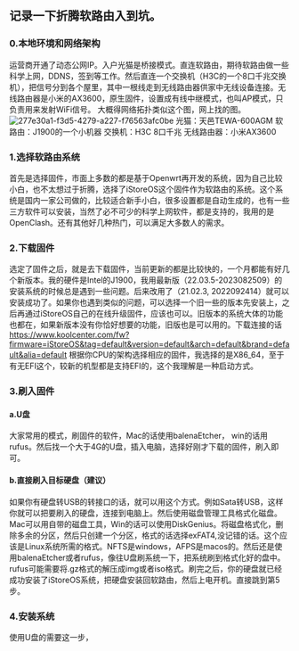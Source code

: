 ## 记录一下折腾软路由入到坑。

### 0.本地环境和网络架构
运营商开通了动态公网IP。入户光猫是桥接模式。直连软路由，期待软路由做一些科学上网，DDNS，签到等工作。然后直连一个交换机（H3C的一个8口千兆交换机），把信号分到各个屋里，其中一根线走到无线路由器供家中无线设备连接。无线路由器是小米的AX3600，原生固件，设置成有线中继模式，也叫AP模式，只负责用来发射WiFi信号。
大概得网络拓扑类似这个图，网上找的图。
![277e30a1-f3d5-4279-a227-f76563afc0be](https://github.com/codechenz/Openwrt/assets/15170922/dcc106e2-daa1-4bac-9bb2-5d088883c57b)
光猫：天邑TEWA-600AGM
软路由：J1900的一个小机器
交换机：H3C 8口千兆
无线路由器：小米AX3600

### 1.选择软路由系统

首先是选择固件，市面上多数的都是基于Openwrt再开发的系统，因为自己比较小白，也不太想过于折腾，选择了iStoreOS这个固件作为软路由的系统。这个系统是国内一家公司做的，比较适合新手小白，很多设置都是自动生成的，也有一些三方软件可以安装，当然了必不可少的科学上网软件，都是支持的，我用的是OpenClash。还有其他好几种热门，可以满足大多数人的需求。

### 2.下载固件
选定了固件之后，就是去下载固件，当前更新的都是比较快的，一个月都能有好几个新版本。我的硬件是Intel的J1900，我用最新版（22.03.5-2023082509）的安装系统的时候总是遇到一些问题。后来改用了（21.02.3, 2022092414）就可以安装成功了。如果你也遇到类似的问题，可以选择一个旧一些的版本先安装上，之后再通过iStoreOS自己的在线升级固件，应该也可以。旧版本的系统大体的功能也都在，如果新版本没有你恰好想要的功能，旧版也是可以用的。下载连接的话 https://www.koolcenter.com/fw?firmware=iStoreOS&tag=default&version=default&arch=default&brand=default&alia=default 根据你CPU的架构选择相应的固件，我选择的是X86_64，至于有无EFI这个，较新的机型都是支持EFI的，这个我理解是一种启动方式。

### 3.刷入固件
#### a.U盘
大家常用的模式，刷固件的软件，Mac的话使用balenaEtcher， win的话用rufus。然后找一个大于4G的U盘，插入电脑，选择好刚才下载的固件，刷入即可。

#### b.直接刷入目标硬盘（建议）
如果你有硬盘转USB的转接口的话，就可以用这个方式。例如Sata转USB，这样你就可以把要刷入的硬盘，连接到电脑上。然后使用磁盘管理工具格式化磁盘。Mac可以用自带的磁盘工具，Win的话可以使用DiskGenius。将磁盘格式化，删除多余的分区，然后只创建一个分区，格式的话选择exFAT4,没记错的话。这个应该是Linux系统所需的格式。NFTS是windows，AFPS是macos的。然后还是使用balenaEtcher或者rufus，像往U盘刷系统一下，把系统刷到格式化好的盘中。rufus可能需要将.gz格式的解压成img或者iso格式。刷完之后，你的硬盘就已经成功安装了iStoreOS系统，把硬盘安装回软路由，然后上电开机。直接跳到第5步。

### 4.安装系统
使用U盘的需要这一步，
